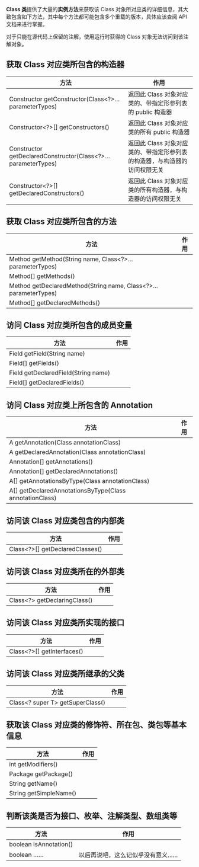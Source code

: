 **Class 类**提供了大量的**实例方法**来获取该 Class 对象所对应类的详细信息，其大致包含如下方法，其中每个方法都可能包含多个重载的版本，具体应该查阅 API 文档来进行掌握。

对于只能在源代码上保留的注解，使用运行时获得的 Class 对象无法访问到该注解对象。

## 获取 Class 对应类所包含的构造器

| 方法                                                            | 作用                                                                      |
| --------------------------------------------------------------- | ------------------------------------------------------------------------- |
| Constructor<T> getConstructor(Class<?>… parameterTypes)         | 返回此 Class 对象对应类的、带指定形参列表的 public 构造器                 |
| Constructor<?>[] getConstructors()                              | 返回此 Class 对象对应类的所有 public 构造器                               |
| Constructor<T> getDeclaredConstructor(Class<?>… parameterTypes) | 返回此 Class 对象对应类的、带指定形参列表的构造器，与构造器的访问权限无关 |
| Constructor<?>[] getDeclaredConstructors()                      | 返回此 Class 对象对应类的所有构造器，与构造器的访问权限无关               |

## 获取 Class 对应类所包含的方法

| 方法                                                            | 作用 |
| --------------------------------------------------------------- | ---- |
| Method getMethod(String name, Class<?>… parameterTypes)         |      |
| Method[] getMethods()                                           |      |
| Method getDeclaredMethod(String name, Class<?>… parameterTypes) |      |
| Method[] getDeclaredMethods()                                   |      |

## 访问 Class 对应类所包含的成员变量

| 方法                                | 作用 |
| ----------------------------------- | ---- |
| Field getField(String name)         |      |
| Field[] getFields()                 |      |
| Field getDeclaredField(String name) |      |
| Field[] getDeclaredFields()         |      |

## 访问 Class 对应类上所包含的 Annotation

| 方法                                                                               | 作用 |
| ---------------------------------------------------------------------------------- | ---- |
| <A  extends Annotation> A getAnnotation(Class<A> annotationClass)                  |      |
| <A  extends Annotation> A getDeclaredAnnotation(Class<A> annotationClass)          |      |
| Annotation[] getAnnotations()                                                      |      |
| Annotation[] getDeclaredAnnotations()                                              |      |
| <A  extends Annotation> A[] getAnnotationsByType(Class<A> annotationClass)         |      |
| <A  extends Annotation> A[] getDeclaredAnnotationsByType(Class<A> annotationClass) |      |

## 访问该 Class 对应类包含的内部类

| 方法                            | 作用 |
| ------------------------------- | ---- |
| Class<?>[] getDeclaredClasses() |      |

## 访问该 Class 对应类所在的外部类

| 方法                         | 作用 |
| ---------------------------- | ---- |
| Class<?> getDeclaringClass() |      |

## 访问该 Class 对应类所实现的接口

| 方法                       | 作用 |
| -------------------------- | ---- |
| Class<?>[] getInterfaces() |      |

## 访问该 Class 对应类所继承的父类

| 方法                             | 作用 |
| -------------------------------- | ---- |
| Class<? super T> getSuperClass() |      |

## 获取该 Class 对应类的修饰符、所在包、类包等基本信息

| 方法                   | 作用 |
| ---------------------- | ---- |
| int getModifiers()     |      |
| Package getPackage()   |      |
| String getName()       |      |
| String getSimpleName() |      |

## 判断该类是否为接口、枚举、注解类型、数组类等

| 方法                   | 作用                             |
| ---------------------- | -------------------------------- |
| boolean isAnnotation() |                                  |
| boolean ……             | 以后再说吧，这么记似乎没有意义…… |

